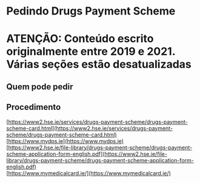 # Pedindo Drugs Payment Scheme

# **ATENÇÃO: Conteúdo escrito originalmente entre 2019 e 2021. Várias seções estão desatualizadas**

## Quem pode pedir

## Procedimento

[https://www2.hse.ie/services/drugs-payment-scheme/drugs-payment-scheme-card.html](https://www2.hse.ie/services/drugs-payment-scheme/drugs-payment-scheme-card.html)  
[https://www.mydps.ie](https://www.mydps.ie)  
[https://www2.hse.ie/file-library/drugs-payment-scheme/drugs-payment-scheme-application-form-english.pdf](https://www2.hse.ie/file-library/drugs-payment-scheme/drugs-payment-scheme-application-form-english.pdf)  
[https://www.mymedicalcard.ie/](https://www.mymedicalcard.ie/)
